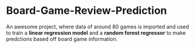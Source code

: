 # Board-Game-Review-Prediction

An awesome project, where data of around 80 games is imported and used to train a **linear regression model** and a **random forest regressor** to make predctions based off board game information.
